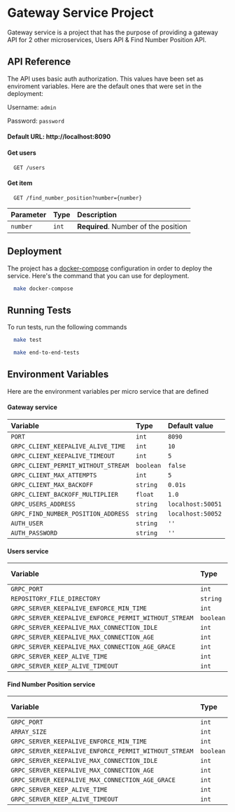 
# Gateway Service Project

Gateway service is a project that has the purpose of providing a gateway API for 2 other microservices, Users API & Find Number Position API.




## API Reference

The API uses basic auth authorization. This values have been set as enviroment variables. Here are the default ones that were set in the deployment:

Username: `admin`

Password: `password`

#### Default URL: http://localhost:8090

#### Get users

```http
  GET /users
```

#### Get item

```http
  GET /find_number_position?number={number}
```

| Parameter | Type     | Description                       |
| :-------- | :------- | :-------------------------------- |
| `number`      | `int` | **Required**. Number of the position |

## Deployment

The project has a [docker-compose](https://github.com/docker/compose) configuration in order to deploy the service. Here's the command that you can use for deployment.

```bash
  make docker-compose
```

## Running Tests

To run tests, run the following commands

```bash
  make test
```

```bash
  make end-to-end-tests
```
## Environment Variables

Here are the environment variables per micro service that are defined


#### Gateway service


| Variable | Type     | Default value                |
| :-------- | :------- | :------------------------- |
| `PORT` | `int` | `8090` |
| `GRPC_CLIENT_KEEPALIVE_ALIVE_TIME` | `int` | `10` |
| `GRPC_CLIENT_KEEPALIVE_TIMEOUT` | `int` | `5` |
| `GRPC_CLIENT_PERMIT_WITHOUT_STREAM` | `boolean` | `false` |
| `GRPC_CLIENT_MAX_ATTEMPTS` | `int` | `5` |
| `GRPC_CLIENT_MAX_BACKOFF` | `string` | `0.01s` |
| `GRPC_CLIENT_BACKOFF_MULTIPLIER` | `float` | `1.0` |
| `GRPC_USERS_ADDRESS` | `string` | `localhost:50051` |
| `GRPC_FIND_NUMBER_POSITION_ADDRESS` | `string` | `localhost:50052` |
| `AUTH_USER` | `string` | `''` |
| `AUTH_PASSWORD` | `string` | `''` |

#### Users service


| Variable | Type     | Default value                |
| :-------- | :------- | :------------------------- |
| `GRPC_PORT` | `int` | `50051` |
| `REPOSITORY_FILE_DIRECTORY` | `string` | `/users_json` |
| `GRPC_SERVER_KEEPALIVE_ENFORCE_MIN_TIME` | `int` | `5` |
| `GRPC_SERVER_KEEPALIVE_ENFORCE_PERMIT_WITHOUT_STREAM` | `boolean` | `false` |
| `GRPC_SERVER_KEEPALIVE_MAX_CONNECTION_IDLE` | `int` | `15` |
| `GRPC_SERVER_KEEPALIVE_MAX_CONNECTION_AGE` | `int` | `30` |
| `GRPC_SERVER_KEEPALIVE_MAX_CONNECTION_AGE_GRACE` | `int` | `5` |
| `GRPC_SERVER_KEEP_ALIVE_TIME` | `int` | `5` |
| `GRPC_SERVER_KEEP_ALIVE_TIMEOUT` | `int` | `1` |

#### Find Number Position service


| Variable | Type     | Default value                |
| :-------- | :------- | :------------------------- |
| `GRPC_PORT` | `int` | `50051` |
| `ARRAY_SIZE` | `int` | `100` |
| `GRPC_SERVER_KEEPALIVE_ENFORCE_MIN_TIME` | `int` | `5` |
| `GRPC_SERVER_KEEPALIVE_ENFORCE_PERMIT_WITHOUT_STREAM` | `boolean` | `false` |
| `GRPC_SERVER_KEEPALIVE_MAX_CONNECTION_IDLE` | `int` | `15` |
| `GRPC_SERVER_KEEPALIVE_MAX_CONNECTION_AGE` | `int` | `30` |
| `GRPC_SERVER_KEEPALIVE_MAX_CONNECTION_AGE_GRACE` | `int` | `5` |
| `GRPC_SERVER_KEEP_ALIVE_TIME` | `int` | `5` |
| `GRPC_SERVER_KEEP_ALIVE_TIMEOUT` | `int` | `1` |
